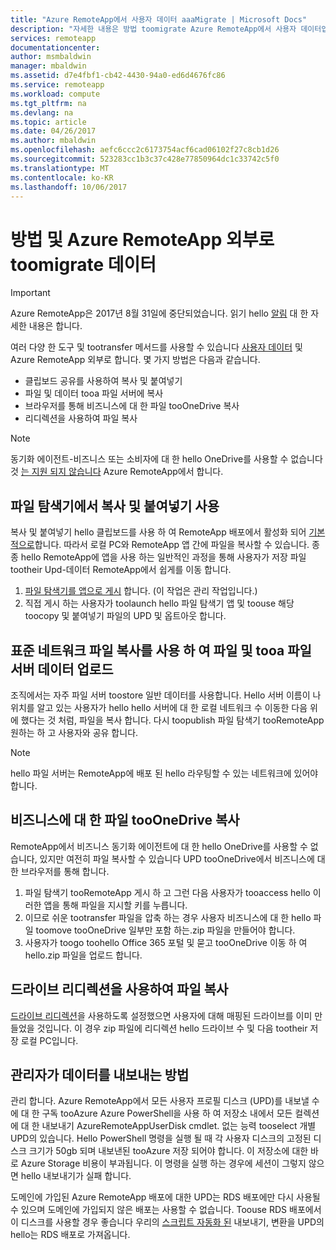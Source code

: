 ```yaml
---
title: "Azure RemoteApp에서 사용자 데이터 aaaMigrate | Microsoft Docs"
description: "자세한 내용은 방법 toomigrate Azure RemoteApp에서 사용자 데이터입니다."
services: remoteapp
documentationcenter: 
author: msmbaldwin
manager: mbaldwin
ms.assetid: d7e4fbf1-cb42-4430-94a0-ed6d4676fc86
ms.service: remoteapp
ms.workload: compute
ms.tgt_pltfrm: na
ms.devlang: na
ms.topic: article
ms.date: 04/26/2017
ms.author: mbaldwin
ms.openlocfilehash: aefc6ccc2c6173754acf6cad06102f27c8cb1d26
ms.sourcegitcommit: 523283cc1b3c37c428e77850964dc1c33742c5f0
ms.translationtype: MT
ms.contentlocale: ko-KR
ms.lasthandoff: 10/06/2017
---
```

# <a name="how-toomigrate-data-into-and-out-of-azure-remoteapp"></a>방법 및 Azure RemoteApp 외부로 toomigrate 데이터
> [!IMPORTANT]
> Azure RemoteApp은 2017년 8월 31일에 중단되었습니다. 읽기 hello [알림](https://go.microsoft.com/fwlink/?linkid=821148) 대 한 자세한 내용은 합니다.
> 
> 

여러 다양 한 도구 및 tootransfer 메서드를 사용할 수 있습니다 [사용자 데이터](remoteapp-upd.md) 및 Azure RemoteApp 외부로 합니다. 몇 가지 방법은 다음과 같습니다.

* 클립보드 공유를 사용하여 복사 및 붙여넣기
* 파일 및 데이터 tooa 파일 서버에 복사
* 브라우저를 통해 비즈니스에 대 한 파일 tooOneDrive 복사
* 리디렉션을 사용하여 파일 복사

> [!NOTE]
> 동기화 에이전트-비즈니스 또는 소비자에 대 한 hello OneDrive를 사용할 수 없습니다 것 [는 지원 되지 않습니다](remoteapp-onedrive.md) Azure RemoteApp에서 합니다.
> 
> 

## <a name="use-copy-and-paste-in-file-explorer"></a>파일 탐색기에서 복사 및 붙여넣기 사용
복사 및 붙여넣기 hello 클립보드를 사용 하 여 RemoteApp 배포에서 활성화 되어 [기본적으로](remoteapp-redirection.md)합니다. 따라서 로컬 PC와 RemoteApp 앱 간에 파일을 복사할 수 있습니다. 종종 hello RemoteApp에 앱을 사용 하는 일반적인 과정을 통해 사용자가 저장 파일 tootheir Upd-데이터 RemoteApp에서 쉽게를 이동 합니다.

1. [파일 탐색기를 앱으로 게시](remoteapp-publish.md) 합니다. (이 작업은 관리 작업입니다.)
2. 직접 게시 하는 사용자가 toolaunch hello 파일 탐색기 앱 및 toouse 해당 toocopy 및 붙여넣기 파일의 UPD 및 옵트아웃 합니다.

## <a name="upload-files-and-data-tooa-file-server-by-using-standard-network-file-copy"></a>표준 네트워크 파일 복사를 사용 하 여 파일 및 tooa 파일 서버 데이터 업로드
조직에서는 자주 파일 서버 toostore 일반 데이터를 사용합니다. Hello 서버 이름이 나 위치를 알고 있는 사용자가 hello hello 서버에 대 한 로컬 네트워크 수 이동한 다음 위에 했다는 것 처럼, 파일을 복사 합니다. 다시 toopublish 파일 탐색기 tooRemoteApp 원하는 하 고 사용자와 공유 합니다.

> [!NOTE]
> hello 파일 서버는 RemoteApp에 배포 된 hello 라우팅할 수 있는 네트워크에 있어야 합니다.
> 
> 

## <a name="copy-files-tooonedrive-for-business"></a>비즈니스에 대 한 파일 tooOneDrive 복사
RemoteApp에서 비즈니스 동기화 에이전트에 대 한 hello OneDrive를 사용할 수 없습니다, 있지만 여전히 파일 복사할 수 있습니다 UPD tooOneDrive에서 비즈니스에 대 한 브라우저를 통해 합니다. 

1. 파일 탐색기 tooRemoteApp 게시 하 고 그런 다음 사용자가 tooaccess hello 이러한 앱을 통해 파일을 지시할 키를 누릅니다. 
2. 이므로 쉬운 tootransfer 파일을 압축 하는 경우 사용자 비즈니스에 대 한 hello 파일 toomove tooOneDrive 일부만 포함 하는.zip 파일을 만들어야 합니다.
3. 사용자가 toogo toohello Office 365 포털 및 묻고 tooOneDrive 이동 하 여 hello.zip 파일을 업로드 합니다.

## <a name="copy-files-by-using-drive-redirection"></a>드라이브 리디렉션을 사용하여 파일 복사
[드라이브 리디렉션](remoteapp-redirection.md)을 사용하도록 설정했으면 사용자에 대해 매핑된 드라이브를 이미 만들었을 것입니다. 이 경우 zip 파일에 리디렉션 hello 드라이브 수 및 다음 tootheir 저장 로컬 PC입니다.

## <a name="how-administrators-can-export-data"></a>관리자가 데이터를 내보내는 방법

관리 합니다. Azure RemoteApp에서 모든 사용자 프로필 디스크 (UPD)를 내보낼 수에 대 한 구독 tooAzure Azure PowerShell을 사용 하 여 저장소 내에서 모든 컬렉션에 대 한 내보내기 AzureRemoteAppUserDisk cmdlet.  없는 능력 tooselect 개별 UPD의 있습니다.  Hello PowerShell 명령을 실행 될 때 각 사용자 디스크의 고정된 디스크 크기가 50gb 되며 내보낸된 tooAzure 저장 되어야 합니다.  이 저장소에 대한 바로 Azure Storage 비용이 부과됩니다.  이 명령을 실행 하는 경우에 세션이 그렇지 않으면 hello 내보내기가 실패 합니다.

도메인에 가입된 Azure RemoteApp 배포에 대한 UPD는 RDS 배포에만 다시 사용될 수 있으며 도메인에 가입되지 않은 배포는 사용할 수 없습니다.  Toouse RDS 배포에서이 디스크를 사용할 경우 좋습니다 우리의 [스크립트 자동화 된](https://github.com/arcadiahlyy/aramigration) 내보내기, 변환을 UPD의 hello는 RDS 배포로 가져옵니다.

